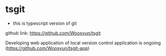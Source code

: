 # tsgit
- this is typescript version of git

github link: https://github.com/Woosyun/tsgit

Developing web application of local version control application is ongoing
(https://github.com/Woosyun/tsgit-app)